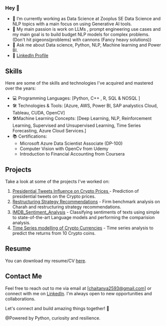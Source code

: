 ### Hey 👋


- 🔭 I’m currently working as Data Science at Zooplus SE Data Science and NLP topics with a main focus on using Generative AI tools.
- 🌱 My main passion is work on LLMs , prompt engineering use cases and my main goal is to build budget NLP models for complex problems. (Don't hit pigeons(problems) with cannons (Fancy heavy solutions))
- 💬 Ask me about Data science, Python, NLP, Machine learning and Power BI.
- 📝 [LinkedIn Profile](https://www.linkedin.com/in/v-s-chaitanya-madduri-2886447a)

## Skills

Here are some of the skills and technologies I've acquired and mastered over the years:

- 💻 Programming Languages: [Python, C++ , R, SQL & NOSQL ]
- 🛠️ Technologies & Tools: [Azure, AWS, Power BI, SAP analystics Cloud, Tableau, CUDA, OpenCV]
- 🛠️Machine Learning Concepts: [Deep Learning, NLP, Reinforcement Learning, Supervised and Unsupervised Learning, Time Series Forecasting, Azure Cloud Services.]
- 📚 Certifications:
    -   Microsoft Azure Data Scientist Associate (DP-100)
    -   Computer Vision with OpenCv from Udemy
    -   Introduction to Financial Accounting from Coursera

## Projects

Take a look at some of the projects I've worked on:

1. [Presidential Tweets Influence on Crypto Prices	](https://github.com/chaitanya2593/GSFM_t9_Presidential_Tweets) - Prediction of presidential tweets on the Crypto prices.
2. [Restructuring Strategy Recommendations](https://github.com/chaitanya2593/SPM_G3) -  Firm benchmark analysis on Charah and restructuring strategy recommendations.
3. [IMDB_Sentiment_Analysis](https://github.com/chaitanya2593/IMDB_Sentiment_Analysis) - Classifying sentiments of texts using simple to state-of-the-art Language models and performing the comparision analysis.
4. [Time Series modelling of Crypto Currencies](https://github.com/chaitanya2593/Crypto_Timeseries_Analysis) - Time series analysis to predict the returns from 10 Crypto coins.



## Resume

You can download my resume/CV [here](https://github.com/chaitanya2593/chaitanya2593/blob/main/chaitanya_madduri_cv.pdf).

## Contact Me

Feel free to reach out to me via email at [chaitanya2593@gmail.com] or connect with me on [LinkedIn](https://www.linkedin.com/in/v-s-chaitanya-madduri-2886447a). I'm always open to new opportunities and collaborations.

Let's connect and build amazing things together! 🚀

@Powered by Python, curiosity and resilience. 
